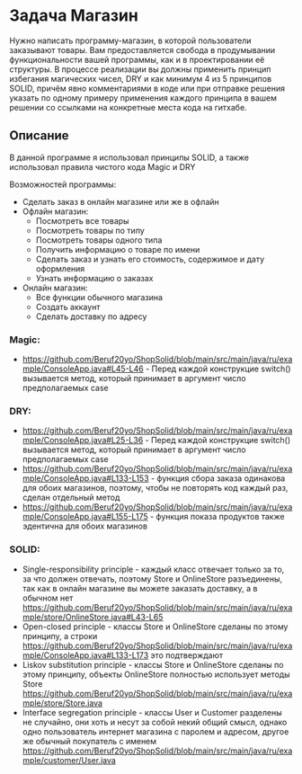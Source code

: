 # Задача Магазин
Нужно написать программу-магазин, в которой пользователи заказывают товары. Вам предоставляется свобода в продумывании функциональности вашей программы, как и в проектировании её структуры. В процессе реализации вы должны применить принцип избегания магических чисел, DRY и как минимум 4 из 5 принципов SOLID, причём явно комментариями в коде или при отправке решения указать по одному примеру применения каждого принципа в вашем решении со ссылками на конкретные места кода на гитхабе.

## Описание
В данной программе я использовал принципы SOLID, а также использовал правила чистого кода Magic и DRY

Возможностей программы:
* Сделать заказ в онлайн магазине или же в офлайн
* Офлайн магазин:
  - Посмотреть все товары
  - Посмотреть товары по типу
  - Посмотреть товары одного типа
  - Получить информацию о товаре по имени
  - Сделать заказ и узнать его стоимость, содержимое и дату оформления
  - Узнать информацию о заказах
* Онлайн магазин:
  - Все функции обычного магазина
  - Создать аккаунт
  - Сделать доставку по адресу

  
### Magic:
* https://github.com/Beruf20yo/ShopSolid/blob/main/src/main/java/ru/example/ConsoleApp.java#L45-L46  - Перед каждой конструкцие switch() вызывается метод, который принимает в аргумент число предполагаемых case

### DRY:
* https://github.com/Beruf20yo/ShopSolid/blob/main/src/main/java/ru/example/ConsoleApp.java#L25-L36 - Перед каждой конструкцие switch() вызывается метод, который принимает в аргумент число предполагаемых case  
* https://github.com/Beruf20yo/ShopSolid/blob/main/src/main/java/ru/example/ConsoleApp.java#L133-L153  - функция сбора заказа одинакова для обоих магазинов, поэтому, чтобы не повторять код каждый раз, сделан отдельный метод
* https://github.com/Beruf20yo/ShopSolid/blob/main/src/main/java/ru/example/ConsoleApp.java#L155-L175  - функция показа продуктов также эдентична для обоих магазинов

### SOLID:
* Single-responsibility principle - каждый класс отвечает только за то, за что должен отвечать, поэтому Store и OnlineStore разъединены, так как в онлайн магазине вы можете заказать доставку, а в обычном нет https://github.com/Beruf20yo/ShopSolid/blob/main/src/main/java/ru/example/store/OnlineStore.java#L43-L65
* Open-closed principle  - классы Store и OnlineStore сделаны по этому принципу, а строки https://github.com/Beruf20yo/ShopSolid/blob/main/src/main/java/ru/example/ConsoleApp.java#L133-L173  это подтверждают
* Liskov substitution principle - классы Store и OnlineStore сделаны по этому принципу, объекты OnlineStore полностью использует методы Store https://github.com/Beruf20yo/ShopSolid/blob/main/src/main/java/ru/example/store/Store.java
* Interface segregation principle - классы User и Customer разделены не случайно, они хоть и несут за собой некий общий смысл, однако одно пользователь интернет магазина с паролем и адресом, другое же обычный покупатель с именем https://github.com/Beruf20yo/ShopSolid/blob/main/src/main/java/ru/example/customer/User.java

